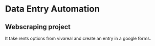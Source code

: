 # Data Entry Automation

Webscraping project
------------------------------
It take rents options from vivareal and create an entry in a google forms.
